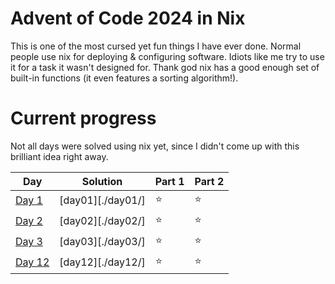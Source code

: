 # Advent of Code 2024 in Nix

This is one of the most cursed yet fun things I have ever done. Normal people use nix for deploying & configuring software. Idiots like me try to use it for a task it wasn't designed for. Thank god nix has a good enough set of built-in functions (it even features a sorting algorithm!).

# Current progress

Not all days were solved using nix yet, since I didn't come up with this brilliant idea right away.

| Day                                            | Solution          | Part 1 | Part 2 |
| ---------------------------------------------- | ----------------- | ------ | ------ |
| [Day 1](https://adventofcode.com/2024/day/1)   | [day01][./day01/] | ⭐     | ⭐     |
| [Day 2](https://adventofcode.com/2024/day/2)   | [day02][./day02/] | ⭐     | ⭐     |
| [Day 3](https://adventofcode.com/2024/day/3)   | [day03][./day03/] | ⭐     | ⭐     |
| [Day 12](https://adventofcode.com/2024/day/12) | [day12][./day12/] | ⭐     | ⭐     |
